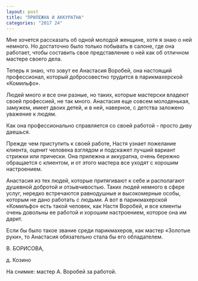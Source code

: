 ```yaml
---
layout: post
title: "ПРИЛЕЖНА И АККУРАТНА"
categories: "2017 24"
---
```


Мне хочется рассказать об одной молодой женщине, хотя я знаю о ней немного. Но достаточно было только побывать в салоне, где она работает, чтобы составить свое представление о ней как об отличном мастере своего дела.

Теперь я знаю, что зовут ее Анастасия Воробей, она настоящий профессионал, который добросовестно трудится в парикмахерской «Комильфо».

Людей много и все они разные, но таких, которые мастерски владеют своей профессией, не так много. Анастасия еще совсем молоденькая, замужем, имеет двоих детей, и в ней, наверное, с детства заложено уважение к людям.

Как она профессионально справляется со своей работой - просто диву даешься.

Прежде чем приступить к своей работе, Настя узнает пожелание клиента, оценит человека взглядом и подскажет лучший вариант стрижки или прически. Она прилежна и аккуратна, очень бережно обращается с клиентом, и от этого мастера все уходят с хорошим настроением.

Анастасия из тех людей, которые притягивают к себе и располагают душевной добротой и отзывчивостью. Таких людей немного в сфере услуг, нередко встречаются равнодушные и высокомерные особы, которым не дано работать с людьми. А вот в парикмахерской «Комильфо» есть такой человек, как Настя Воробей, и все клиенты очень довольны ее работой и хорошим настроением, которое она им дарит.

Если бы было такое звание среди парикмахеров, как мастер «Золотые руки», то Анастасия обязательно стала бы его обладателем.

В. БОРИСОВА,

д. Козино

На снимке: мастер А. Воробей за работой.


